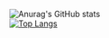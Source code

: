 ![Anurag's GitHub stats](https://github-readme-stats.vercel.app/api?username=RITUTO&show_icons=true&theme=radical)
<br>
[![Top Langs](https://github-readme-stats.vercel.app/api/top-langs/?username=RITUTO)](https://github.com/anuraghazra/github-readme-stats)
